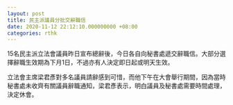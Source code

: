```yaml
---
layout: post
title: 民主派議員分批交辭職信
date: 2020-11-12 22:12:10.000000000 +08:00
categories: rthk
---
```


15名民主派立法會議員昨日宣布總辭後，今日各自向秘書處遞交辭職信。大部分選擇辭職生效期為下月1日，不過亦有人決定即日起或明天生效。

立法會主席梁君彥對多名議員請辭感到可惜，而他下午在大會舉行期間，因為當時秘書處未收齊有關議員辭職通知，梁君彥表示，明白議員及秘書處需要時間處理，決定休會。
